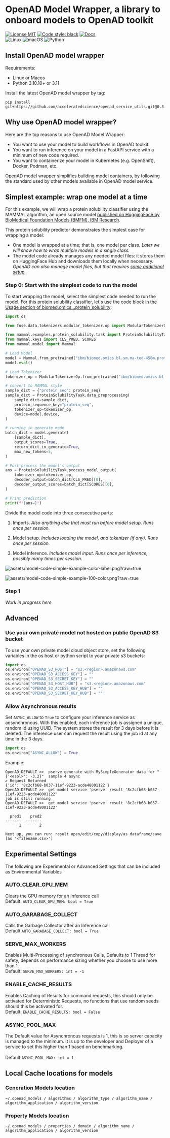 # OpenAD Model Wrapper, a library to onboard models to OpenAD toolkit

[![License MIT](https://img.shields.io/github/license/acceleratedscience/openad_service_utils)](https://opensource.org/licenses/MIT)
[![Code style: black](https://img.shields.io/badge/code%20style-black-000000.svg)](https://github.com/psf/black)
[![Docs](https://img.shields.io/badge/website-live-brightgreen)](https://acceleratedscience.github.io/openad-docs/)  
![Linux](https://img.shields.io/badge/Linux-FCC624?style=for-the-badge&logo=linux&logoColor=black)
![macOS](https://img.shields.io/badge/mac%20os-000000?style=for-the-badge&logo=macos&logoColor=F0F0F0)
![Python](https://img.shields.io/badge/python-3670A0?style=for-the-badge&logo=python&logoColor=ffdd54)

## Install OpenAD model wrapper

Requirements:

- Linux or Macos  
- Python 3.10.10+ or 3.11  

Install the latest OpenAD model wrapper by tag:

```shell
pip install git+https://github.com/acceleratedscience/openad_service_utils.git@0.3.1
```

## Why use OpenAD model wrapper?

Here are the top reasons to use OpenAD Model Wrapper:

- You want to use your model to build workflows in OpenAD toolkit.
- You want to run inference on your model in a FastAPI service with a minimum of
new code required.
- You want to containerize your model in Kubernetes (e.g. OpenShift), Docker, Podman, etc.

OpenAD model wrapper simplifies building model containers, by following the
standard used by other models available in OpenAD model service.

## Simplest example: wrap one model at a time

For this example, we will wrap a protein solubility classifier using the MAMMAL
algorithm, an open source model [published on HuggingFace by BioMedical
Foundation Models (BMFM), IBM Research](https://huggingface.co/ibm-research/biomed.omics.bl.sm.ma-ted-458m.protein_solubility#usage).

This protein solubility predictor demonstrates the simplest case for wrapping a
model:

- One model is wrapped at a time; that is, one model per class. _Later we will show
how to wrap multiple models in a single class._
- The model code already manages any needed model files: it stores them on
HuggingFace Hub and downloads them locally when necessary.
_OpenAD can also manage model files, but that requires
[some additional setup](https://TODO_link_to_Setup_Cloud_Model_Storage)._

### Step 0: Start with the simplest code to run the model

To start wrapping the model, select the simplest code needed to run the model.
For this protein solubility classifier, let's use the code block [in the Usage section of biomed.omics...protein_solubility](https://huggingface.co/ibm-research/biomed.omics.bl.sm.ma-ted-458m.protein_solubility#usage):

```python
import os

from fuse.data.tokenizers.modular_tokenizer.op import ModularTokenizerOp

from mammal.examples.protein_solubility.task import ProteinSolubilityTask
from mammal.keys import CLS_PRED, SCORES
from mammal.model import Mammal

# Load Model
model = Mammal.from_pretrained("ibm/biomed.omics.bl.sm.ma-ted-458m.protein_solubility")
model.eval()

# Load Tokenizer
tokenizer_op = ModularTokenizerOp.from_pretrained("ibm/biomed.omics.bl.sm.ma-ted-458m.protein_solubility")

# convert to MAMMAL style
sample_dict = {"protein_seq": protein_seq}
sample_dict = ProteinSolubilityTask.data_preprocessing(
    sample_dict=sample_dict,
    protein_sequence_key="protein_seq",
    tokenizer_op=tokenizer_op,
    device=model.device,
)

# running in generate mode
batch_dict = model.generate(
    [sample_dict],
    output_scores=True,
    return_dict_in_generate=True,
    max_new_tokens=5,
)

# Post-process the model's output
ans = ProteinSolubilityTask.process_model_output(
    tokenizer_op=tokenizer_op,
    decoder_output=batch_dict[CLS_PRED][0],
    decoder_output_scores=batch_dict[SCORES][0],
)

# Print prediction
print(f"{ans=}")
```

Divide the model code into three consecutive parts:

1. Imports. _Also anything else that must run before model setup. Runs once per session._

2. Model setup. _Includes loading the model, and tokenizer (if any). Runs once per session._

3. Model inference. _Includes model input. Runs once per inference, possibly many times per session._  

![assets/model-code-simple-example-color-label.png?raw=true](assets/model-code-simple-example-color-label.png?raw=true)

![assets/model-code-simple-example-100-color.png?raw=true](assets/model-code-simple-example-100-color.png?raw=true)

### Step 1  

_Work in progress here_

## Advanced

### Use your own private model not hosted on public OpenAD S3 bucket

To use your own private model cloud object store, set the following variables in the os host or python script to your private s3 buckets:

```python
import os
os.environ["OPENAD_S3_HOST"] = "s3.<region>.amazonaws.com"
os.environ["OPENAD_S3_ACCESS_KEY"] = ""
os.environ["OPENAD_S3_SECRET_KEY"] = ""
os.environ["OPENAD_S3_HOST_HUB"] = "s3.<region>.amazonaws.com"
os.environ["OPENAD_S3_ACCESS_KEY_HUB"] = ""
os.environ["OPENAD_S3_SECRET_KEY_HUB"] = ""
```

### Allow Asynchronous results
Set `ASYNC_ALLOW` to `True` to configure your inference service as ansynchronous.
With this enabled, each inference job is assigned a unique, random id using
UUID. The system stores the result for 3 days before it is deleted. The
inference user can request the result using the job id at any time in the 3 days.

```python
import os
os.environ["ASYNC_ALLOW"] = True 
```

Example:

```text
OpenAD:DEFAULT >>  pserve generate with MySimpleGenerator data for "{'<esol>': -3.2}"  sample 4 async
✔ Request Returned
{'id': '8c2cfb68-b037-11ef-9223-acde48001122'}
OpenAD:DEFAULT >>  get model service 'pserve' result '8c2cfb68-b037-11ef-9223-acde48001122'
job is still running
OpenAD:DEFAULT >>  get model service 'pserve' result '8c2cfb68-b037-11ef-9223-acde48001122'

  pred1    pred2
-------  -------
      1        2

Next up, you can run: result open/edit/copy/display/as dataframe/save [as '<filename.csv>']

```

## Experimental Settings
The following are Experimental or Advanced Settings that can be included as Environmental Variables

### AUTO_CLEAR_GPU_MEM
Clears the GPU memory for an Inference call  
    Default: `AUTO_CLEAR_GPU_MEM: bool = True`
### AUTO_GARABAGE_COLLECT
Calls the Garbage Collector after an Inference call  
    Default `AUTO_GARABAGE_COLLECT: bool = True`
### SERVE_MAX_WORKERS
Enables Multi-Processing of synchronous Calls, Defaults to 1 Thread for safety, depends on performance sizing whether you choose to use more than 1.  
    Default: `SERVE_MAX_WORKERS: int = -1`
### ENABLE_CACHE_RESULTS
Enables Caching of Results for command requests, this should only be activated for Deterministic Requests, no functions that use random seeds should this be activated for.<br>
    Default: `ENABLE_CACHE_RESULTS: bool = False`
### ASYNC_POOL_MAX
The Default value for Asynchronous requests is 1, this is so server capacity is managed to the minimum. It is up to the developer and Deployer of a service to set this higher than 1 based on benchmarking. <br>   
    Default `ASYNC_POOL_MAX: int = 1`


## Local Cache locations for models

### Generation Models location

`~/.openad_models / algorithms / algorithm_type / algorithm_name / algorithm_application / algorithm_version`

### Property Models location

`~/.openad_models / properties / domain / algorithm_name / algorithm_application / algorithm_version`

